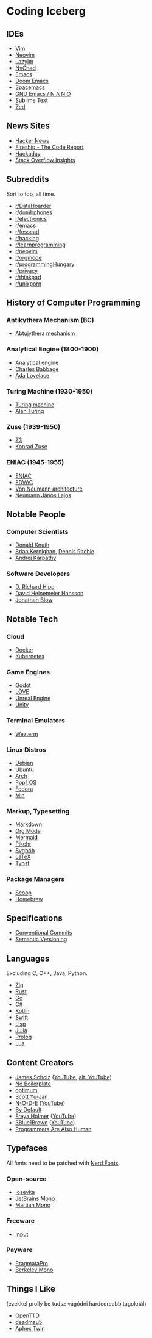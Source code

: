 # Coding Iceberg

## IDEs

- [Vim](https://www.vim.org/)
- [Neovim](https://neovim.io/)
- [Lazyim](https://www.lazyvim.org/)
- [NvChad](https://nvchad.com/)
- [Emacs](https://www.gnu.org/software/emacs/)
- [Doom Emacs](https://github.com/doomemacs/doomemacs)
- [Spacemacs](https://www.spacemacs.org/)
- [GNU Emacs / N Λ N O](https://github.com/rougier/nano-emacs)
- [Sublime Text](https://www.sublimetext.com/)
- [Zed](https://zed.dev/)

## News Sites

- [Hacker News](https://news.ycombinator.com/)
- [Fireship - The Code Report](https://www.youtube.com/playlist?list=PL0vfts4VzfNjnYhJMfTulea5McZbQLM7G)
- [Hackaday](https://hackaday.com/)
- [Stack Overflow Insights](https://survey.stackoverflow.co/)

## Subreddits

Sort to top, all time.

- [r/DataHoarder](https://www.reddit.com/r/DataHoarder/)
- [r/dumbphones](https://www.reddit.com/r/dumbphones/)
- [r/electronics](https://www.reddit.com/r/electronics/)
- [r/emacs](https://www.reddit.com/r/emacs/)
- [r/fosscad](https://www.reddit.com/r/fosscad/)
- [r/hacking](https://www.reddit.com/r/hacking/top/?t=all)
- [r/learnprogramming](https://www.reddit.com/r/learnprogramming/)
- [r/neovim](https://www.reddit.com/r/neovim/)
- [r/orgmode](https://www.reddit.com/r/orgmode/)
- [r/programmingHungary](https://www.reddit.com/r/programmingHungary/)
- [r/privacy](https://www.reddit.com/r/privacy/)
- [r/thinkpad](https://www.reddit.com/r/thinkpad/)
- [r/unixporn](https://www.reddit.com/r/unixporn/)

## History of Computer Programming

### Antikythera Mechanism (BC)

- [Abtujythera mechanism](https://en.wikipedia.org/wiki/Antikythera_mechanism)

### Analytical Engine (1800-1900)

- [Analytical engine](https://en.wikipedia.org/wiki/Analytical_engine)
- [Charles Babbage](https://en.wikipedia.org/wiki/Charles_Babbage)
- [Ada Lovelace](https://en.wikipedia.org/wiki/Ada_Lovelace)

### Turing Machine (1930-1950)

- [Turing machine](https://en.wikipedia.org/wiki/Turing_machine)
- [Alan Turing](https://en.wikipedia.org/wiki/Alan_Turing)

### Zuse (1939-1950)

- [Z3](https://en.wikipedia.org/wiki/Z3_(computer))
- [Konrad Zuse](https://en.wikipedia.org/wiki/Konrad_Zuse)

### ENIAC (1945-1955)

- [ENIAC](https://en.wikipedia.org/wiki/ENIAC)
- [EDVAC](https://en.wikipedia.org/wiki/EDVAC)
- [Von Neumann architecture](https://en.wikipedia.org/wiki/Von_Neumann_architecture)
- [Neumann János Lajos](https://en.wikipedia.org/wiki/John_von_Neumann)

## Notable People

### Computer Scientists

- [Donald Knuth](https://cs.stanford.edu/~knuth/)
- [Brian Kernighan](https://www.cs.princeton.edu/~bwk/), [Dennis Ritchie](https://www.bell-labs.com/usr/dmr/www/)
- [Andrej Karpathy](https://karpathy.ai/)

### Software Developers

- [D. Richard Hipp](https://www.hwaci.com/drh/index.html)
- [David Heinemeier Hansson](https://dhh.dk/)
- [Jonathan Blow](http://number-none.com/blow/)

## Notable Tech

### Cloud

- [Docker](https://www.docker.com/)
- [Kubernetes](https://kubernetes.io/)

### Game Engines

- [Godot](https://godotengine.org/)
- [LÖVE](https://www.love2d.org/)
- [Unreal Engine](https://www.unrealengine.com/en-US)
- [Unity](https://unity.com/)

### Terminal Emulators

- [Wezterm](https://wezfurlong.org/wezterm/index.html)

### Linux Distros

- [Debian](https://www.debian.org/)
- [Ubuntu](https://ubuntu.com/)
- [Arch](https://archlinux.org/)
- [Pop!_OS](https://pop.system76.com/)
- [Fedora](https://fedoraproject.org/)
- [Min](https://www.linuxmint.com/)

### Markup, Typesetting

- [Markdown](https://en.wikipedia.org/wiki/Markdown)
- [Org Mode](https://orgmode.org/)
- [Mermaid](https://mermaid.js.org/)
- [Pikchr](https://pikchr.org/home/doc/trunk/homepage.md)
- [Svgbob](https://ivanceras.github.io/svgbob/)
- [LaTeX](https://www.latex-project.org/get/)
- [Typst](https://typst.app/)

### Package Managers

- [Scoop](https://scoop.sh/#/)
- [Homebrew](https://brew.sh/)

## Specifications

- [Conventional Commits](https://www.conventionalcommits.org/en/v1.0.0/)
- [Semantic Versioning](https://semver.org/)

## Languages

Excluding C, C++, Java, Python.

- [Zig](https://ziglang.org/)
- [Rust](https://www.rust-lang.org/)
- [Go](https://go.dev/)
- [C#](https://dotnet.microsoft.com/en-us/languages/csharp)
- [Kotlin](https://kotlinlang.org/)
- [Swift](https://www.swift.org/)
- [Lisp](https://en.wikipedia.org/wiki/Lisp_(programming_language))
- [Julia](https://julialang.org/)
- [Prolog](https://en.wikipedia.org/wiki/Prolog)
- [Lua](https://www.lua.org/)

## Content Creators

- [James Scholz](https://jvscholz.com/) ([YouTube](https://www.youtube.com/@jvscholz/videos), [alt. YouTube](https://www.youtube.com/@JamesScholz))
- [No Boilerplate](https://www.youtube.com/@NoBoilerplate)
- [optimum](https://www.youtube.com/@optimumtech/videos)
- [Scott Yu-Jan](https://www.youtube.com/@ScottYuJan/videos)
- [N-O-D-E](https://n-o-d-e.net/) ([YouTube](https://www.youtube.com/@NODEtv))
- [By Default](https://www.youtube.com/@VideosByDefault)
- [Freya Holmér](https://www.acegikmo.com/) ([YouTube](https://www.youtube.com/@acegikmo))
- [3Blue1Brown](https://www.3blue1brown.com/) ([YouTube](https://www.youtube.com/@3blue1brown))
- [Programmers Are Also Human](https://www.youtube.com/@programmersarealsohuman5909/community)

## Typefaces

All fonts need to be patched with [Nerd Fonts](https://www.nerdfonts.com/).

### Open-source

- [Iosevka](https://typeof.net/Iosevka/)
- [JetBrains Mono](https://www.jetbrains.com/lp/mono/)
- [Martian Mono](https://evilmartians.com/products/martian-mono)

### Freeware

- [Input](https://input.djr.com/)

### Payware

- [PragmataPro](https://fsd.it/shop/fonts/pragmatapro/)
- [Berkeley Mono](https://berkeleygraphics.com/typefaces/berkeley-mono/)

## Things I Like

(ezekkel prolly be tudsz vágódni hardcoreabb tagoknál)

- [OpenTTD](https://www.openttd.org/)
- [deadmau5](https://deadmau5.com/)
- [Aphex Twin](https://aphextwin.warp.net/)
